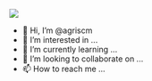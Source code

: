 ![](https://activity-graph.herokuapp.com/graph?username=agriscm)
- 👋 Hi, I’m @agriscm
- 👀 I’m interested in ...
- 🌱 I’m currently learning ...
- 💞️ I’m looking to collaborate on ...
- 📫 How to reach me ...

<!---
agriscm/agriscm is a ✨ special ✨ repository because its `README.md` (this file) appears on your GitHub profile.
You can click the Preview link to take a look at your changes.
--->
